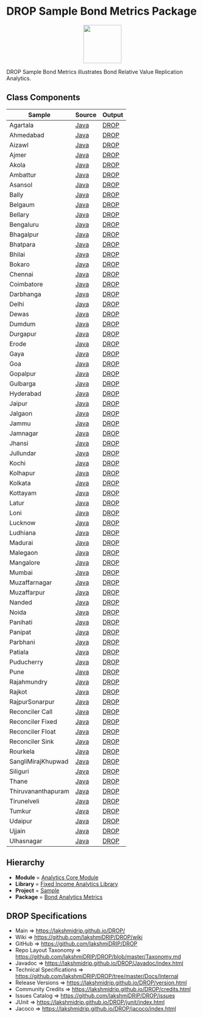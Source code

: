 # DROP Sample Bond Metrics Package

<p align="center"><img src="https://github.com/lakshmiDRIP/DROP/blob/master/DRIP_Logo.gif?raw=true" width="100"></p>

DROP Sample Bond Metrics illustrates Bond Relative Value Replication Analytics.


## Class Components

 |       Sample       | Source | Output |
 |--------------------|--------|--------|
 | Agartala           | [Java](https://github.com/lakshmiDRIP/DROP/tree/master/src/main/java/org/drip/sample/bondmetrics/Agartala.java) | [DROP](https://github.com/lakshmiDRIP/DROP/blob/master/drop/org/drip/sample/bondmetrics/Agartala.drop) |
 | Ahmedabad          | [Java](https://github.com/lakshmiDRIP/DROP/tree/master/src/main/java/org/drip/sample/bondmetrics/Ahmedabad.java) | [DROP](https://github.com/lakshmiDRIP/DROP/blob/master/drop/org/drip/sample/bondmetrics/Ahmedabad.drop) |
 | Aizawl             | [Java](https://github.com/lakshmiDRIP/DROP/tree/master/src/main/java/org/drip/sample/bondmetrics/Aizawl.java) | [DROP](https://github.com/lakshmiDRIP/DROP/blob/master/drop/org/drip/sample/bondmetrics/Aizawl.drop) |
 | Ajmer              | [Java](https://github.com/lakshmiDRIP/DROP/tree/master/src/main/java/org/drip/sample/bondmetrics/Ajmer.java) | [DROP](https://github.com/lakshmiDRIP/DROP/blob/master/drop/org/drip/sample/bondmetrics/Ajmer.drop) |
 | Akola              | [Java](https://github.com/lakshmiDRIP/DROP/tree/master/src/main/java/org/drip/sample/bondmetrics/Akola.java) | [DROP](https://github.com/lakshmiDRIP/DROP/blob/master/drop/org/drip/sample/bondmetrics/Akola.drop) |
 | Ambattur           | [Java](https://github.com/lakshmiDRIP/DROP/tree/master/src/main/java/org/drip/sample/bondmetrics/Ambattur.java) | [DROP](https://github.com/lakshmiDRIP/DROP/blob/master/drop/org/drip/sample/bondmetrics/Ambattur.drop) |
 | Asansol            | [Java](https://github.com/lakshmiDRIP/DROP/tree/master/src/main/java/org/drip/sample/bondmetrics/Asansol.java) | [DROP](https://github.com/lakshmiDRIP/DROP/blob/master/drop/org/drip/sample/bondmetrics/Asansol.drop) |
 | Bally              | [Java](https://github.com/lakshmiDRIP/DROP/tree/master/src/main/java/org/drip/sample/bondmetrics/Bally.java) | [DROP](https://github.com/lakshmiDRIP/DROP/blob/master/drop/org/drip/sample/bondmetrics/Bally.drop) |
 | Belgaum            | [Java](https://github.com/lakshmiDRIP/DROP/tree/master/src/main/java/org/drip/sample/bondmetrics/Belgaum.java) | [DROP](https://github.com/lakshmiDRIP/DROP/blob/master/drop/org/drip/sample/bondmetrics/Belgaum.drop) |
 | Bellary            | [Java](https://github.com/lakshmiDRIP/DROP/tree/master/src/main/java/org/drip/sample/bondmetrics/Bellary.java) | [DROP](https://github.com/lakshmiDRIP/DROP/blob/master/drop/org/drip/sample/bondmetrics/Bellary.drop) |
 | Bengaluru          | [Java](https://github.com/lakshmiDRIP/DROP/tree/master/src/main/java/org/drip/sample/bondmetrics/Bengaluru.java) | [DROP](https://github.com/lakshmiDRIP/DROP/blob/master/drop/org/drip/sample/bondmetrics/Bengaluru.drop) |
 | Bhagalpur          | [Java](https://github.com/lakshmiDRIP/DROP/tree/master/src/main/java/org/drip/sample/bondmetrics/Bhagalpur.java) | [DROP](https://github.com/lakshmiDRIP/DROP/blob/master/drop/org/drip/sample/bondmetrics/Bhagalpur.drop) |
 | Bhatpara           | [Java](https://github.com/lakshmiDRIP/DROP/tree/master/src/main/java/org/drip/sample/bondmetrics/Bhatpara.java) | [DROP](https://github.com/lakshmiDRIP/DROP/blob/master/drop/org/drip/sample/bondmetrics/Bhatpara.drop) |
 | Bhilai             | [Java](https://github.com/lakshmiDRIP/DROP/tree/master/src/main/java/org/drip/sample/bondmetrics/Bhilai.java) | [DROP](https://github.com/lakshmiDRIP/DROP/blob/master/drop/org/drip/sample/bondmetrics/Bhilai.drop) |
 | Bokaro             | [Java](https://github.com/lakshmiDRIP/DROP/tree/master/src/main/java/org/drip/sample/bondmetrics/Bokaro.java) | [DROP](https://github.com/lakshmiDRIP/DROP/blob/master/drop/org/drip/sample/bondmetrics/Bokaro.drop) |
 | Chennai            | [Java](https://github.com/lakshmiDRIP/DROP/tree/master/src/main/java/org/drip/sample/bondmetrics/Chennai.java) | [DROP](https://github.com/lakshmiDRIP/DROP/blob/master/drop/org/drip/sample/bondmetrics/Chennai.drop) |
 | Coimbatore         | [Java](https://github.com/lakshmiDRIP/DROP/tree/master/src/main/java/org/drip/sample/bondmetrics/Coimbatore.java) | [DROP](https://github.com/lakshmiDRIP/DROP/blob/master/drop/org/drip/sample/bondmetrics/Coimbatore.drop) |
 | Darbhanga          | [Java](https://github.com/lakshmiDRIP/DROP/tree/master/src/main/java/org/drip/sample/bondmetrics/Darbhanga.java) | [DROP](https://github.com/lakshmiDRIP/DROP/blob/master/drop/org/drip/sample/bondmetrics/Darbhanga.drop) |
 | Delhi              | [Java](https://github.com/lakshmiDRIP/DROP/tree/master/src/main/java/org/drip/sample/bondmetrics/Delhi.java) | [DROP](https://github.com/lakshmiDRIP/DROP/blob/master/drop/org/drip/sample/bondmetrics/Delhi.drop) |
 | Dewas              | [Java](https://github.com/lakshmiDRIP/DROP/tree/master/src/main/java/org/drip/sample/bondmetrics/Dewas.java) | [DROP](https://github.com/lakshmiDRIP/DROP/blob/master/drop/org/drip/sample/bondmetrics/Dewas.drop) |
 | Dumdum             | [Java](https://github.com/lakshmiDRIP/DROP/tree/master/src/main/java/org/drip/sample/bondmetrics/Dumdum.java) | [DROP](https://github.com/lakshmiDRIP/DROP/blob/master/drop/org/drip/sample/bondmetrics/Dumdum.drop) |
 | Durgapur           | [Java](https://github.com/lakshmiDRIP/DROP/tree/master/src/main/java/org/drip/sample/bondmetrics/Durgapur.java) | [DROP](https://github.com/lakshmiDRIP/DROP/blob/master/drop/org/drip/sample/bondmetrics/Durgapur.drop) |
 | Erode              | [Java](https://github.com/lakshmiDRIP/DROP/tree/master/src/main/java/org/drip/sample/bondmetrics/Erode.java) | [DROP](https://github.com/lakshmiDRIP/DROP/blob/master/drop/org/drip/sample/bondmetrics/Erode.drop) |
 | Gaya               | [Java](https://github.com/lakshmiDRIP/DROP/tree/master/src/main/java/org/drip/sample/bondmetrics/Gaya.java) | [DROP](https://github.com/lakshmiDRIP/DROP/blob/master/drop/org/drip/sample/bondmetrics/Gaya.drop) |
 | Goa                | [Java](https://github.com/lakshmiDRIP/DROP/tree/master/src/main/java/org/drip/sample/bondmetrics/Goa.java) | [DROP](https://github.com/lakshmiDRIP/DROP/blob/master/drop/org/drip/sample/bondmetrics/Goa.drop) |
 | Gopalpur           | [Java](https://github.com/lakshmiDRIP/DROP/tree/master/src/main/java/org/drip/sample/bondmetrics/Gopalpur.java) | [DROP](https://github.com/lakshmiDRIP/DROP/blob/master/drop/org/drip/sample/bondmetrics/Gopalpur.drop) |
 | Gulbarga           | [Java](https://github.com/lakshmiDRIP/DROP/tree/master/src/main/java/org/drip/sample/bondmetrics/Gulbarga.java) | [DROP](https://github.com/lakshmiDRIP/DROP/blob/master/drop/org/drip/sample/bondmetrics/Gulbarga.drop) |
 | Hyderabad          | [Java](https://github.com/lakshmiDRIP/DROP/tree/master/src/main/java/org/drip/sample/bondmetrics/Hyderabad.java) | [DROP](https://github.com/lakshmiDRIP/DROP/blob/master/drop/org/drip/sample/bondmetrics/Hyderabad.drop) |
 | Jaipur             | [Java](https://github.com/lakshmiDRIP/DROP/tree/master/src/main/java/org/drip/sample/bondmetrics/Jaipur.java) | [DROP](https://github.com/lakshmiDRIP/DROP/blob/master/drop/org/drip/sample/bondmetrics/Jaipur.drop) |
 | Jalgaon            | [Java](https://github.com/lakshmiDRIP/DROP/tree/master/src/main/java/org/drip/sample/bondmetrics/Jalgaon.java) | [DROP](https://github.com/lakshmiDRIP/DROP/blob/master/drop/org/drip/sample/bondmetrics/Jalgaon.drop) |
 | Jammu              | [Java](https://github.com/lakshmiDRIP/DROP/tree/master/src/main/java/org/drip/sample/bondmetrics/Jammu.java) | [DROP](https://github.com/lakshmiDRIP/DROP/blob/master/drop/org/drip/sample/bondmetrics/Jammu.drop) |
 | Jamnagar           | [Java](https://github.com/lakshmiDRIP/DROP/tree/master/src/main/java/org/drip/sample/bondmetrics/Jamnagar.java) | [DROP](https://github.com/lakshmiDRIP/DROP/blob/master/drop/org/drip/sample/bondmetrics/Jamnagar.drop) |
 | Jhansi             | [Java](https://github.com/lakshmiDRIP/DROP/tree/master/src/main/java/org/drip/sample/bondmetrics/Jhansi.java) | [DROP](https://github.com/lakshmiDRIP/DROP/blob/master/drop/org/drip/sample/bondmetrics/Jhansi.drop) |
 | Jullundar          | [Java](https://github.com/lakshmiDRIP/DROP/tree/master/src/main/java/org/drip/sample/bondmetrics/Jullundar.java) | [DROP](https://github.com/lakshmiDRIP/DROP/blob/master/drop/org/drip/sample/bondmetrics/Jullundar.drop) |
 | Kochi              | [Java](https://github.com/lakshmiDRIP/DROP/tree/master/src/main/java/org/drip/sample/bondmetrics/Kochi.java) | [DROP](https://github.com/lakshmiDRIP/DROP/blob/master/drop/org/drip/sample/bondmetrics/Kochi.drop) |
 | Kolhapur           | [Java](https://github.com/lakshmiDRIP/DROP/tree/master/src/main/java/org/drip/sample/bondmetrics/Kolhapur.java) | [DROP](https://github.com/lakshmiDRIP/DROP/blob/master/drop/org/drip/sample/bondmetrics/Kolhapur.drop) |
 | Kolkata            | [Java](https://github.com/lakshmiDRIP/DROP/tree/master/src/main/java/org/drip/sample/bondmetrics/Kolkata.java) | [DROP](https://github.com/lakshmiDRIP/DROP/blob/master/drop/org/drip/sample/bondmetrics/Kolkata.drop) |
 | Kottayam           | [Java](https://github.com/lakshmiDRIP/DROP/tree/master/src/main/java/org/drip/sample/bondmetrics/Kottayam.java) | [DROP](https://github.com/lakshmiDRIP/DROP/blob/master/drop/org/drip/sample/bondmetrics/Kottayam.drop) |
 | Latur              | [Java](https://github.com/lakshmiDRIP/DROP/tree/master/src/main/java/org/drip/sample/bondmetrics/Latur.java) | [DROP](https://github.com/lakshmiDRIP/DROP/blob/master/drop/org/drip/sample/bondmetrics/Latur.drop) |
 | Loni               | [Java](https://github.com/lakshmiDRIP/DROP/tree/master/src/main/java/org/drip/sample/bondmetrics/Loni.java) | [DROP](https://github.com/lakshmiDRIP/DROP/blob/master/drop/org/drip/sample/bondmetrics/Loni.drop) |
 | Lucknow            | [Java](https://github.com/lakshmiDRIP/DROP/tree/master/src/main/java/org/drip/sample/bondmetrics/Lucknow.java) | [DROP](https://github.com/lakshmiDRIP/DROP/blob/master/drop/org/drip/sample/bondmetrics/Lucknow.drop) |
 | Ludhiana           | [Java](https://github.com/lakshmiDRIP/DROP/tree/master/src/main/java/org/drip/sample/bondmetrics/Ludhiana.java) | [DROP](https://github.com/lakshmiDRIP/DROP/blob/master/drop/org/drip/sample/bondmetrics/Ludhiana.drop) |
 | Madurai            | [Java](https://github.com/lakshmiDRIP/DROP/tree/master/src/main/java/org/drip/sample/bondmetrics/Madurai.java) | [DROP](https://github.com/lakshmiDRIP/DROP/blob/master/drop/org/drip/sample/bondmetrics/Madurai.drop) |
 | Malegaon           | [Java](https://github.com/lakshmiDRIP/DROP/tree/master/src/main/java/org/drip/sample/bondmetrics/Malegaon.java) | [DROP](https://github.com/lakshmiDRIP/DROP/blob/master/drop/org/drip/sample/bondmetrics/Malegaon.drop) |
 | Mangalore          | [Java](https://github.com/lakshmiDRIP/DROP/tree/master/src/main/java/org/drip/sample/bondmetrics/Mangalore.java) | [DROP](https://github.com/lakshmiDRIP/DROP/blob/master/drop/org/drip/sample/bondmetrics/Mangalore.drop) |
 | Mumbai             | [Java](https://github.com/lakshmiDRIP/DROP/tree/master/src/main/java/org/drip/sample/bondmetrics/Mumbai.java) | [DROP](https://github.com/lakshmiDRIP/DROP/blob/master/drop/org/drip/sample/bondmetrics/Mumbai.drop) |
 | Muzaffarnagar      | [Java](https://github.com/lakshmiDRIP/DROP/tree/master/src/main/java/org/drip/sample/bondmetrics/Muzaffarnagar.java) | [DROP](https://github.com/lakshmiDRIP/DROP/blob/master/drop/org/drip/sample/bondmetrics/Muzaffarnagar.drop) |
 | Muzaffarpur        | [Java](https://github.com/lakshmiDRIP/DROP/tree/master/src/main/java/org/drip/sample/bondmetrics/Muzaffarpur.java) | [DROP](https://github.com/lakshmiDRIP/DROP/blob/master/drop/org/drip/sample/bondmetrics/Muzaffarpur.drop) |
 | Nanded             | [Java](https://github.com/lakshmiDRIP/DROP/tree/master/src/main/java/org/drip/sample/bondmetrics/Nanded.java) | [DROP](https://github.com/lakshmiDRIP/DROP/blob/master/drop/org/drip/sample/bondmetrics/Nanded.drop) |
 | Noida              | [Java](https://github.com/lakshmiDRIP/DROP/tree/master/src/main/java/org/drip/sample/bondmetrics/Noida.java) | [DROP](https://github.com/lakshmiDRIP/DROP/blob/master/drop/org/drip/sample/bondmetrics/Noida.drop) |
 | Panihati           | [Java](https://github.com/lakshmiDRIP/DROP/tree/master/src/main/java/org/drip/sample/bondmetrics/Panihati.java) | [DROP](https://github.com/lakshmiDRIP/DROP/blob/master/drop/org/drip/sample/bondmetrics/Panihati.drop) |
 | Panipat            | [Java](https://github.com/lakshmiDRIP/DROP/tree/master/src/main/java/org/drip/sample/bondmetrics/Panipat.java) | [DROP](https://github.com/lakshmiDRIP/DROP/blob/master/drop/org/drip/sample/bondmetrics/Panipat.drop) |
 | Parbhani           | [Java](https://github.com/lakshmiDRIP/DROP/tree/master/src/main/java/org/drip/sample/bondmetrics/Parbhani.java) | [DROP](https://github.com/lakshmiDRIP/DROP/blob/master/drop/org/drip/sample/bondmetrics/Parbhani.drop) |
 | Patiala            | [Java](https://github.com/lakshmiDRIP/DROP/tree/master/src/main/java/org/drip/sample/bondmetrics/Patiala.java) | [DROP](https://github.com/lakshmiDRIP/DROP/blob/master/drop/org/drip/sample/bondmetrics/Patiala.drop) |
 | Puducherry         | [Java](https://github.com/lakshmiDRIP/DROP/tree/master/src/main/java/org/drip/sample/bondmetrics/Puducherry.java) | [DROP](https://github.com/lakshmiDRIP/DROP/blob/master/drop/org/drip/sample/bondmetrics/Puducherry.drop) |
 | Pune               | [Java](https://github.com/lakshmiDRIP/DROP/tree/master/src/main/java/org/drip/sample/bondmetrics/Pune.java) | [DROP](https://github.com/lakshmiDRIP/DROP/blob/master/drop/org/drip/sample/bondmetrics/Pune.drop) |
 | Rajahmundry        | [Java](https://github.com/lakshmiDRIP/DROP/tree/master/src/main/java/org/drip/sample/bondmetrics/Rajahmundry.java) | [DROP](https://github.com/lakshmiDRIP/DROP/blob/master/drop/org/drip/sample/bondmetrics/Rajahmundry.drop) |
 | Rajkot             | [Java](https://github.com/lakshmiDRIP/DROP/tree/master/src/main/java/org/drip/sample/bondmetrics/Rajkot.java) | [DROP](https://github.com/lakshmiDRIP/DROP/blob/master/drop/org/drip/sample/bondmetrics/Rajkot.drop) |
 | RajpurSonarpur     | [Java](https://github.com/lakshmiDRIP/DROP/tree/master/src/main/java/org/drip/sample/bondmetrics/RajpurSonarpur.java) | [DROP](https://github.com/lakshmiDRIP/DROP/blob/master/drop/org/drip/sample/bondmetrics/RajpurSonarpur.drop) |
 | Reconciler Call    | [Java](https://github.com/lakshmiDRIP/DROP/tree/master/src/main/java/org/drip/sample/bondmetrics/Reconciler_Call.java) | [DROP](https://github.com/lakshmiDRIP/DROP/blob/master/drop/org/drip/sample/bondmetrics/Reconciler_Call.drop) |
 | Reconciler Fixed   | [Java](https://github.com/lakshmiDRIP/DROP/tree/master/src/main/java/org/drip/sample/bondmetrics/Reconciler_Fixed.java) | [DROP](https://github.com/lakshmiDRIP/DROP/blob/master/drop/org/drip/sample/bondmetrics/Reconciler_Fixed.drop) |
 | Reconciler Float   | [Java](https://github.com/lakshmiDRIP/DROP/tree/master/src/main/java/org/drip/sample/bondmetrics/Reconciler_Float.java) | [DROP](https://github.com/lakshmiDRIP/DROP/blob/master/drop/org/drip/sample/bondmetrics/Reconciler_Float.drop) |
 | Reconciler Sink    | [Java](https://github.com/lakshmiDRIP/DROP/tree/master/src/main/java/org/drip/sample/bondmetrics/Reconciler_Sink.java) | [DROP](https://github.com/lakshmiDRIP/DROP/blob/master/drop/org/drip/sample/bondmetrics/Reconciler_Sink.drop) |
 | Rourkela           | [Java](https://github.com/lakshmiDRIP/DROP/tree/master/src/main/java/org/drip/sample/bondmetrics/Rourkela.java) | [DROP](https://github.com/lakshmiDRIP/DROP/blob/master/drop/org/drip/sample/bondmetrics/Rourkela.drop) |
 | SangliMirajKhupwad | [Java](https://github.com/lakshmiDRIP/DROP/tree/master/src/main/java/org/drip/sample/bondmetrics/SangliMirajKhupwad.java) | [DROP](https://github.com/lakshmiDRIP/DROP/blob/master/drop/org/drip/sample/bondmetrics/SangliMirajKhupwad.drop) |
 | Siliguri           | [Java](https://github.com/lakshmiDRIP/DROP/tree/master/src/main/java/org/drip/sample/bondmetrics/Siliguri.java) | [DROP](https://github.com/lakshmiDRIP/DROP/blob/master/drop/org/drip/sample/bondmetrics/Siliguri.drop) |
 | Thane              | [Java](https://github.com/lakshmiDRIP/DROP/tree/master/src/main/java/org/drip/sample/bondmetrics/Thane.java) | [DROP](https://github.com/lakshmiDRIP/DROP/blob/master/drop/org/drip/sample/bondmetrics/Thane.drop) |
 | Thiruvananthapuram | [Java](https://github.com/lakshmiDRIP/DROP/tree/master/src/main/java/org/drip/sample/bondmetrics/Thiruvananthapuram.java) | [DROP](https://github.com/lakshmiDRIP/DROP/blob/master/drop/org/drip/sample/bondmetrics/Thiruvananthapuram.drop) |
 | Tirunelveli        | [Java](https://github.com/lakshmiDRIP/DROP/tree/master/src/main/java/org/drip/sample/bondmetrics/Tirunelveli.java) | [DROP](https://github.com/lakshmiDRIP/DROP/blob/master/drop/org/drip/sample/bondmetrics/Tirunelveli.drop) |
 | Tumkur             | [Java](https://github.com/lakshmiDRIP/DROP/tree/master/src/main/java/org/drip/sample/bondmetrics/Tumkur.java) | [DROP](https://github.com/lakshmiDRIP/DROP/blob/master/drop/org/drip/sample/bondmetrics/Tumkur.drop) |
 | Udaipur            | [Java](https://github.com/lakshmiDRIP/DROP/tree/master/src/main/java/org/drip/sample/bondmetrics/Udaipur.java) | [DROP](https://github.com/lakshmiDRIP/DROP/blob/master/drop/org/drip/sample/bondmetrics/Udaipur.drop) |
 | Ujjain             | [Java](https://github.com/lakshmiDRIP/DROP/tree/master/src/main/java/org/drip/sample/bondmetrics/Ujjain.java) | [DROP](https://github.com/lakshmiDRIP/DROP/blob/master/drop/org/drip/sample/bondmetrics/Ujjain.drop) |
 | Ulhasnagar         | [Java](https://github.com/lakshmiDRIP/DROP/tree/master/src/main/java/org/drip/sample/bondmetrics/Ulhasnagar.java) | [DROP](https://github.com/lakshmiDRIP/DROP/blob/master/drop/org/drip/sample/bondmetrics/Ulhasnagar.drop) |


## Hierarchy

 <ul>
	<li><b>Module </b> = <a href = "https://github.com/lakshmiDRIP/DROP/tree/master/AnalyticsCore.md">Analytics Core Module</a></li>
	<li><b>Library</b> = <a href = "https://github.com/lakshmiDRIP/DROP/tree/master/FixedIncomeAnalyticsLibrary.md">Fixed Income Analytics Library</a></li>
	<li><b>Project</b> = <a href = "https://github.com/lakshmiDRIP/DROP/tree/master/src/main/java/org/drip/sample/README.md">Sample</a></li>
	<li><b>Package</b> = <a href = "https://github.com/lakshmiDRIP/DROP/tree/master/src/main/java/org/drip/sample/bondmetrics/README.md">Bond Analytics Metrics</a></li>
 </ul>


## DROP Specifications

 * Main                     => https://lakshmidrip.github.io/DROP/
 * Wiki                     => https://github.com/lakshmiDRIP/DROP/wiki
 * GitHub                   => https://github.com/lakshmiDRIP/DROP
 * Repo Layout Taxonomy     => https://github.com/lakshmiDRIP/DROP/blob/master/Taxonomy.md
 * Javadoc                  => https://lakshmidrip.github.io/DROP/Javadoc/index.html
 * Technical Specifications => https://github.com/lakshmiDRIP/DROP/tree/master/Docs/Internal
 * Release Versions         => https://lakshmidrip.github.io/DROP/version.html
 * Community Credits        => https://lakshmidrip.github.io/DROP/credits.html
 * Issues Catalog           => https://github.com/lakshmiDRIP/DROP/issues
 * JUnit                    => https://lakshmidrip.github.io/DROP/junit/index.html
 * Jacoco                   => https://lakshmidrip.github.io/DROP/jacoco/index.html
